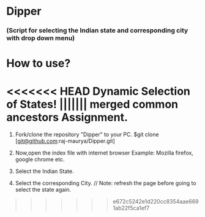 # Dipper
### (Script for selecting the Indian state and corresponding city with drop down menu)
# How to use?

<<<<<<< HEAD
Dynamic Selection of States!
||||||| merged common ancestors
Assignment.
=======
1. Fork/clone the repository "Dipper" to your PC. 
$git clone  [git@github.com:raj-maurya/Dipper.git]

2. Now,open the index file with internet browser Example: Mozilla firefox, google chrome etc.
3. Select the Indian State.
4. Select the corresponding City.                             // Note: refresh the page before going to select the state again.
>>>>>>> e672c5242e1d220cc8354aae6691ab22f5ca1ef7
